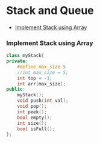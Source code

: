 # Stack and Queue

* [Implement Stack using Array](#implement-stack-using-array)


### Implement Stack using Array
```cpp
class myStack{
private:
    #define max_size 5
    //int max_size = 5;
    int top = -1;
    int arr[max_size];
public:
    myStack();
    void push(int val);
    void pop();
    int peek();
    bool empty();
    int size();
    bool isFull();
};
```
